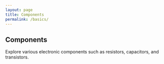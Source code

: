 ```yaml
---
layout: page
title: Components
permalink: /basics/
---
```


## Components

Explore various electronic components such as resistors, capacitors, and transistors.
